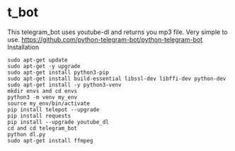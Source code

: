 # t_bot

This telegram_bot uses youtube-dl and returns you mp3 file. Very simple to use. https://github.com/python-telegram-bot/python-telegram-bot Installation

    sudo apt-get update
    sudo apt-get -y upgrade
    sudo apt-get install python3-pip
    sudo apt-get install build-essential libssl-dev libffi-dev python-dev
    sudo apt-get install -y python3-venv
    mkdir envs and cd envs
    python3 -m venv my_env
    source my_env/bin/activate
    pip install telepot --upgrade
    pip install requests
    pip install --upgrade youtube_dl
    cd and cd telegram_bot
    python dl.py
    sudo apt-get install ffmpeg

